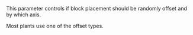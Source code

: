 This parameter controls if block placement should be randomly offset and by which axis.

Most plants use one of the offset types.